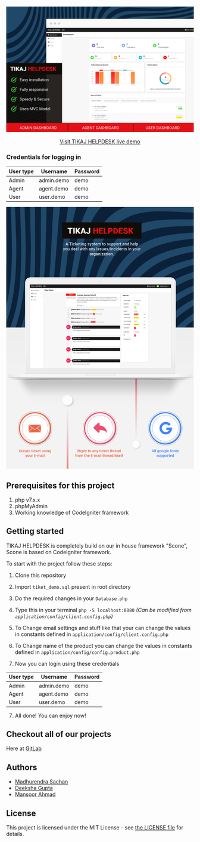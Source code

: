 ![Thumbnail-100](assets/readme/thumbnail.jpg)

<div align="center"><a href="https://demo.tiket.mg.tik.co/">Visit TIKAJ HELPDESK live demo</a></div>


### Credentials for logging in

|User type | Username | Password |
| ----------- | ----------- | ----------- |
| Admin | admin.demo | demo |
| Agent | agent.demo | demo |
| User | user.demo | demo |

![screen-2-100](assets/readme/screen.jpg)

## Prerequisites for this project
1. php v7.x.x
2. phpMyAdmin
3. Working knowledge of CodeIgniter framework

## Getting started
TIKAJ HELPDESK is completely build on our in house framework "Scone", Scone is based on CodeIgniter framework.

To start with the project follow these steps:
1. Clone this repository

2. Import `tiket_demo.sql` present in root directory

3. Do the required changes in your `Database.php`

4. Type this in your terminal `php -S localhost:8080` _(Can be modified from `application/config/client.config.php`)_

5. To Change email settings and stuff like that your can change the values in constants defined in `application/config/client.config.php`

6. To Change name of the product you can change the values in constants defined in `application/config/config.product.php`

7. Now you can login using these credentials

   
|User type | Username | Password |
| ----------- | ----------- | ----------- |
| Admin | admin.demo | demo |
| Agent | agent.demo | demo |
| User | user.demo | demo |
7. All done! You can enjoy now!

   

## Checkout all of our projects

Here at [GitLab](https://lab.tik.co/explore/projects)



## Authors

- [Madhurendra Sachan](https://github.com/m301)
- [Deeksha Gupta](https://github.com/eksha)
- [Mansoor Ahmad](https://github.com/mansoorahmad69)



## License

This project is licensed under the MIT License - see [the LICENSE file](LICENSE.md) for details.
